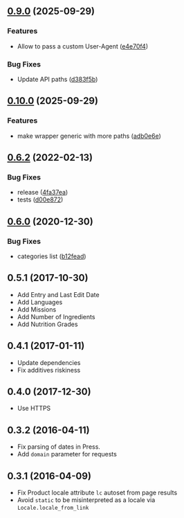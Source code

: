 ## [0.9.0](https://github.com/openfoodfacts/openfoodfacts-ruby/compare/v0.9.0...v0.6.2) (2025-09-29)


### Features

* Allow to pass a custom User-Agent ([e4e70f4](https://github.com/openfoodfacts/openfoodfacts-ruby/commit/e4e70f4e1b0ba208e7aff87c5a6c6dd7b7384ec4))


### Bug Fixes

* Update API paths ([d383f5b](https://github.com/openfoodfacts/openfoodfacts-ruby/commit/d383f5b90744d443860407a942a5a16dc270cac4))


## [0.10.0](https://github.com/openfoodfacts/openfoodfacts-ruby/compare/v0.9.0...v0.10.0) (2025-09-29)


### Features

* make wrapper generic with more paths ([adb0e6e](https://github.com/openfoodfacts/openfoodfacts-ruby/commit/adb0e6e65ae21b90d71103d175c37623ffb609e8))

## [0.6.2](https://github.com/openfoodfacts/openfoodfacts-ruby/compare/v0.6.2...v0.6.0) (2022-02-13)


### Bug Fixes

* release ([4fa37ea](https://github.com/openfoodfacts/openfoodfacts-ruby/commit/4fa37ea0aadd59a7300147e028a219d9df4bee45))
* tests ([d00e872](https://github.com/openfoodfacts/openfoodfacts-ruby/commit/d00e87265a5bd6aa086480e4896adf6b6d2402a2))


## [0.6.0](https://github.com/openfoodfacts/openfoodfacts-ruby/compare/v0.6.0...v0.5.1) (2020-12-30)


### Bug Fixes

* categories list ([b12fead](https://github.com/openfoodfacts/openfoodfacts-ruby/commit/b12fead730990e80bff66d262b744e96f644e752))


## 0.5.1 (2017-10-30)


* Add Entry and Last Edit Date
* Add Languages
* Add Missions
* Add Number of Ingredients
* Add Nutrition Grades


## 0.4.1 (2017-01-11)


* Update dependencies
* Fix additives riskiness


## 0.4.0 (2017-12-30)


* Use HTTPS


## 0.3.2 (2016-04-11)


* Fix parsing of dates in Press.
* Add `domain` parameter for requests


## 0.3.1 (2016-04-09)

* Fix Product locale attribute `lc` autoset from page results
* Avoid `static` to be misinterpreted as a locale via `Locale.locale_from_link`
